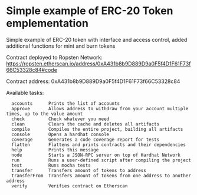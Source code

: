 # Simple example of ERC-20 Token emplementation

Simple example of ERC-20 token with interface and access control, added additional functions for mint and burn tokens

Contract deployed to Ropsten Network:
https://ropsten.etherscan.io/address/0xA431b8b9D889D9a0F5f4D1F61F73f66C53328c84#code

Contract address:
0xA431b8b9D889D9a0F5f4D1F61F73f66C53328c84

Available tasks:
``` shell
  accounts    	Prints the list of accounts
  approve     	Allows address to withdraw from your account multiple times, up to the value amount
  check       	Check whatever you need
  clean       	Clears the cache and deletes all artifacts
  compile     	Compiles the entire project, building all artifacts
  console     	Opens a hardhat console
  coverage    	Generates a code coverage report for tests
  flatten     	Flattens and prints contracts and their dependencies
  help        	Prints this message
  node        	Starts a JSON-RPC server on top of Hardhat Network
  run         	Runs a user-defined script after compiling the project
  test        	Runs mocha tests
  transfer    	Transfers amount of tokens to address
  transferFrom	Transfers amount of tokens from one address to another address
  verify      	Verifies contract on Etherscan
  ```
